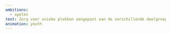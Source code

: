 ```yaml
---
ambitions:
  - spelen
text: Zorg voor unieke plekken aangepast aan de verschillende doelgroepen
animation: youth
---
```

